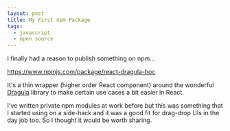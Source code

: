 ```yaml
---
layout: post
title: My First npm Package
tags:
  - javascript
  - open source
---
```

I finally had a reason to publish something on npm...

<https://www.npmjs.com/package/react-dragula-hoc>

It's a thin wrapper (higher order React component) around the wonderful [Dragula](https://github.com/bevacqua/dragula) library to make certain use cases a bit easier in React.

I've written private npm modules at work before but this was something that I started using on a side-hack and it was a good fit for drag-drop UIs in the day job too. So I thought it would be worth sharing.